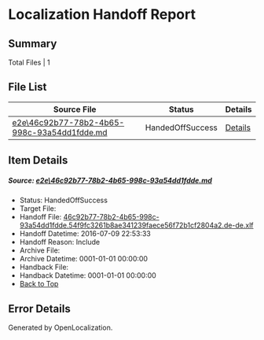 # <a name='report-top'></a> Localization Handoff Report

## Summary
 Total Files | 1

## File List
 Source File | Status | Details 
 ----------- | ------ | ------- 
 [e2e\46c92b77-78b2-4b65-998c-93a54dd1fdde.md](https://github.com/OpenLocalizationTestOrg/oltest/blob/ac20c2a204b836b798c643b4803af165a0c6eca4/e2e/46c92b77-78b2-4b65-998c-93a54dd1fdde.md) | HandedOffSuccess | [Details](#d5b5168e822a3b241f085a9f4fcc26ddca73626f1)

## Item Details
##### <a name='d5b5168e822a3b241f085a9f4fcc26ddca73626f1'></a> Source: [e2e\46c92b77-78b2-4b65-998c-93a54dd1fdde.md](https://github.com/OpenLocalizationTestOrg/oltest/blob/ac20c2a204b836b798c643b4803af165a0c6eca4/e2e/46c92b77-78b2-4b65-998c-93a54dd1fdde.md)
* Status: HandedOffSuccess
* Target File: 
* Handoff File: [46c92b77-78b2-4b65-998c-93a54dd1fdde.54f9fc3261b8ae341239faece56f72b1cf2804a2.de-de.xlf](https://github.com/OpenLocalizationTestOrg/olhandoff-e2e/blob/4e87e36713b82ccbda36be8258ee92787b22fece/ol-handoff/OpenLocalizationTestOrg/oltest-dede-fly/ci/ht/46c92b77-78b2-4b65-998c-93a54dd1fdde.54f9fc3261b8ae341239faece56f72b1cf2804a2.de-de.xlf)
* Handoff Datetime: 2016-07-09 22:53:33
* Handoff Reason: Include
* Archive File: 
* Archive Datetime: 0001-01-01 00:00:00
* Handback File: 
* Handback Datetime: 0001-01-01 00:00:00
* [Back to Top](#report-top)


## Error Details

Generated by OpenLocalization.
